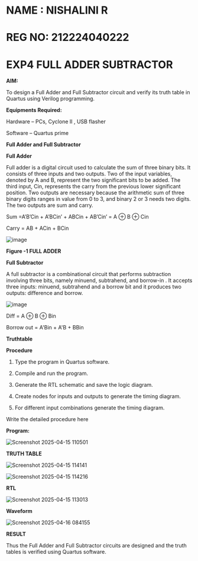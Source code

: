 # NAME : NISHALINI R
# REG NO: 212224040222

# EXP4 FULL ADDER SUBTRACTOR


**AIM:**

To design a Full Adder and Full Subtractor circuit and verify its truth table in Quartus using Verilog programming.

**Equipments Required:**

Hardware – PCs, Cyclone II , USB flasher

Software – Quartus prime

**Full Adder and Full Subtractor**

**Full Adder**

Full adder is a digital circuit used to calculate the sum of three binary bits. It consists of three inputs and two outputs. Two of the input variables, denoted by A and B, represent the two significant bits to be added. The third input, Cin, represents the carry from the previous lower significant position. Two outputs are necessary because the arithmetic sum of three binary digits ranges in value from 0 to 3, and binary 2 or 3 needs two digits. The two outputs are sum and carry.

Sum =A’B’Cin + A’BCin’ + ABCin + AB’Cin’ = A ⊕ B ⊕ Cin 

Carry = AB + ACin + BCin

![image](https://github.com/naavaneetha/FULL_ADDER_SUBTRACTOR/assets/154305477/0f30ba51-5ffb-4198-845f-18e054f675e7)

**Figure -1 FULL ADDER**

**Full Subtractor**

A full subtractor is a combinational circuit that performs subtraction involving three bits, namely minuend, subtrahend, and borrow-in . It accepts three inputs: minuend, subtrahend and a borrow bit and it produces two outputs: difference and borrow.

![image](https://github.com/naavaneetha/FULL_ADDER_SUBTRACTOR/assets/154305477/02b24f51-ab51-4304-9ad6-7b81ffc1ead5)

Diff = A ⊕ B ⊕ Bin 

Borrow out = A'Bin + A'B + BBin

**Truthtable**

**Procedure**

1.	Type the program in Quartus software.

2.	Compile and run the program.

3.	Generate the RTL schematic and save the logic diagram.

4.	Create nodes for inputs and outputs to generate the timing diagram.

5.	For different input combinations generate the timing diagram.

Write the detailed procedure here

**Program:**

![Screenshot 2025-04-15 110501](https://github.com/user-attachments/assets/240412f7-6141-4786-97be-418aea4ba8b2)

**TRUTH TABLE**

![Screenshot 2025-04-15 114141](https://github.com/user-attachments/assets/cc240f67-1151-4115-8939-0005cc1d5600)

![Screenshot 2025-04-15 114216](https://github.com/user-attachments/assets/fa4d499e-32fd-4583-9ef2-1d7ad4afa9e0)

**RTL**

![Screenshot 2025-04-15 113013](https://github.com/user-attachments/assets/3845111a-23b4-4b6e-901a-8cdd65710e79)


**Waveform**

![Screenshot 2025-04-16 084155](https://github.com/user-attachments/assets/0c997d1d-9148-462b-8de8-d15572a85c48)

**RESULT**


Thus the Full Adder and Full Subtractor circuits are designed and the truth tables is verified using Quartus software.



